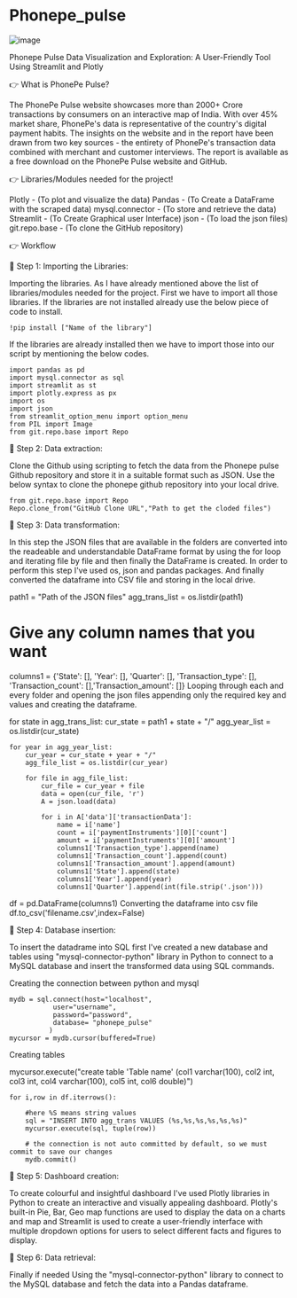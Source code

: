 # Phonepe_pulse
![image](https://github.com/Sanjayhj43/Phonepe_pulse/assets/114797457/f43c154d-50db-4d22-aaa0-02e79d3034d3)

Phonepe Pulse Data Visualization and Exploration: A User-Friendly Tool Using Streamlit and Plotly

👉 What is PhonePe Pulse?

The PhonePe Pulse website showcases more than 2000+ Crore transactions by consumers on an interactive map of India. With over 45% market share, PhonePe's data is representative of the country's digital payment habits. The insights on the website and in the report have been drawn from two key sources - the entirety of PhonePe's transaction data combined with merchant and customer interviews. The report is available as a free download on the PhonePe Pulse website and GitHub.

👉 Libraries/Modules needed for the project!

Plotly - (To plot and visualize the data)
Pandas - (To Create a DataFrame with the scraped data)
mysql.connector - (To store and retrieve the data)
Streamlit - (To Create Graphical user Interface)
json - (To load the json files)
git.repo.base - (To clone the GitHub repository)

👉 Workflow

📌 Step 1:
Importing the Libraries:

Importing the libraries. As I have already mentioned above the list of libraries/modules needed for the project. First we have to import all those libraries. If the libraries are not installed already use the below piece of code to install.

    !pip install ["Name of the library"]
    
If the libraries are already installed then we have to import those into our script by mentioning the below codes.

    import pandas as pd
    import mysql.connector as sql
    import streamlit as st
    import plotly.express as px
    import os
    import json
    from streamlit_option_menu import option_menu
    from PIL import Image
    from git.repo.base import Repo

📌 Step 2:
Data extraction:

Clone the Github using scripting to fetch the data from the Phonepe pulse Github repository and store it in a suitable format such as JSON. Use the below syntax to clone the phonepe github repository into your local drive.

    from git.repo.base import Repo
    Repo.clone_from("GitHub Clone URL","Path to get the cloded files")
    
📌 Step 3:
Data transformation:

In this step the JSON files that are available in the folders are converted into the readeable and understandable DataFrame format by using the for loop and iterating file by file and then finally the DataFrame is created. In order to perform this step I've used os, json and pandas packages. And finally converted the dataframe into CSV file and storing in the local drive.

path1 = "Path of the JSON files"
agg_trans_list = os.listdir(path1)

# Give any column names that you want
columns1 = {'State': [], 'Year': [], 'Quarter': [], 'Transaction_type': [], 'Transaction_count': [],'Transaction_amount': []}
Looping through each and every folder and opening the json files appending only the required key and values and creating the dataframe.

for state in agg_trans_list:
    cur_state = path1 + state + "/"
    agg_year_list = os.listdir(cur_state)

    for year in agg_year_list:
        cur_year = cur_state + year + "/"
        agg_file_list = os.listdir(cur_year)

        for file in agg_file_list:
            cur_file = cur_year + file
            data = open(cur_file, 'r')
            A = json.load(data)

            for i in A['data']['transactionData']:
                name = i['name']
                count = i['paymentInstruments'][0]['count']
                amount = i['paymentInstruments'][0]['amount']
                columns1['Transaction_type'].append(name)
                columns1['Transaction_count'].append(count)
                columns1['Transaction_amount'].append(amount)
                columns1['State'].append(state)
                columns1['Year'].append(year)
                columns1['Quarter'].append(int(file.strip('.json')))
            
df = pd.DataFrame(columns1)
Converting the dataframe into csv file
df.to_csv('filename.csv',index=False)

📌 Step 4:
Database insertion:

To insert the datadrame into SQL first I've created a new database and tables using "mysql-connector-python" library in Python to connect to a MySQL database and insert the transformed data using SQL commands.

Creating the connection between python and mysql

    mydb = sql.connect(host="localhost",
               user="username",
               password="password",
               database= "phonepe_pulse"
              )
    mycursor = mydb.cursor(buffered=True)
Creating tables

   mycursor.execute("create table 'Table name' (col1 varchar(100), col2 int, col3 int, col4 varchar(100), col5 int, col6 double)")

    for i,row in df.iterrows():
    
        #here %S means string values 
        sql = "INSERT INTO agg_trans VALUES (%s,%s,%s,%s,%s,%s)"
        mycursor.execute(sql, tuple(row))
        
        # the connection is not auto committed by default, so we must commit to save our changes
        mydb.commit()
        
📌 Step 5:
Dashboard creation:

To create colourful and insightful dashboard I've used Plotly libraries in Python to create an interactive and visually appealing dashboard. Plotly's built-in Pie, Bar, Geo map functions are used to display the data on a charts and map and Streamlit is used to create a user-friendly interface with multiple dropdown options for users to select different facts and figures to display.

📌 Step 6:
Data retrieval:

Finally if needed Using the "mysql-connector-python" library to connect to the MySQL database and fetch the data into a Pandas dataframe.    
